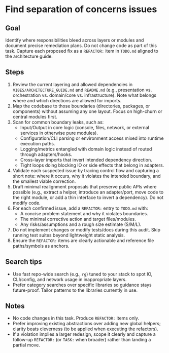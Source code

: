 # Find separation of concerns issues

## Goal
Identify where responsibilities bleed across layers or modules and document precise remediation plans. Do not change code as part of this task. Capture each proposed fix as a `REFACTOR:` item in `TODO.md` aligned to the architecture guide.

## Steps
1. Review the current layering and allowed dependencies in `VIBES/ARCHITECTURE_GUIDE.md` and `README.md` (e.g., presentation vs. orchestration vs. domain/core vs. infrastructure). Note what belongs where and which directions are allowed for imports.
2. Map the codebase to those boundaries (directories, packages, or components) without assuming any one layout. Focus on high-churn or central modules first.
3. Scan for common boundary leaks, such as:
   - Input/Output in core logic (console, files, network, or external services in otherwise pure modules).
   - Configuration/CLI parsing or environment access mixed into runtime execution paths.
   - Logging/metrics entangled with domain logic instead of routed through adapters/hooks.
   - Cross-layer imports that invert intended dependency direction.
   - Tight loops doing blocking IO or side effects that belong in adapters.
4. Validate each suspected issue by tracing control flow and capturing a short note: where it occurs, why it violates the intended boundary, and the smallest viable correction.
5. Draft minimal realignment proposals that preserve public APIs where possible (e.g., extract a helper, introduce an adapter/port, move code to the right module, or add a thin interface to invert a dependency). Do not modify code.
6. For each confirmed issue, add a `REFACTOR:` entry to `TODO.md` with:
   - A concise problem statement and why it violates boundaries.
   - The minimal corrective action and target files/modules.
   - Any risks/assumptions and a rough size estimate (S/M/L).
7. Do not implement changes or modify tests/docs during this audit. Skip running test suites beyond lightweight static analysis.
8. Ensure the `REFACTOR:` items are clearly actionable and reference file paths/symbols as anchors.

## Search tips
- Use fast repo-wide search (e.g., `rg`) tuned to your stack to spot IO, CLI/config, and network usage in inappropriate layers.
- Prefer category searches over specific libraries so guidance stays future-proof. Tailor patterns to the libraries currently in use.

## Notes
- No code changes in this task. Produce `REFACTOR:` items only.
- Prefer improving existing abstractions over adding new global helpers; clarity beats cleverness (to be applied when executing the refactors).
- If a violation implies a larger redesign, scope it clearly and capture a follow-up `REFACTOR:` (or `TASK:` when broader) rather than landing a partial move.
